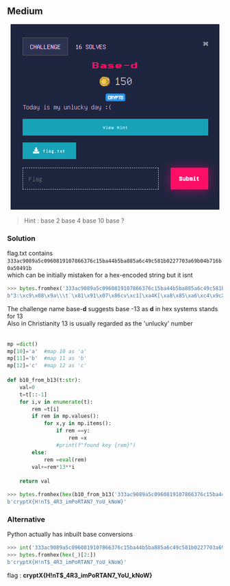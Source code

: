 ## Medium

<p align="center"><img src="header.png" width="" height=""/></p>

> Hint : base 2 base 4 base 10 base ?

### Solution

flag.txt contains `333ac9089a5c0960819107866376c15ba44b5ba885a6c49c581b0227703a69b04b716b0a50491b` \
which can be initially mistaken for a hex-encoded string but it isnt
```python
>>> bytes.fromhex('333ac9089a5c0960819107866376c15ba44b5ba885a6c49c581b0227703a69b04b716b0a50491b')
b"3:\xc9\x08\x9a\\\t`\x81\x91\x07\x86cv\xc1[\xa4K[\xa8\x85\xa6\xc4\x9cX\x1b\x02'p:i\xb0Kqk\nPI\x1b"
```

The challenge name base-**d** suggests base -13 as **d** in hex systems stands for 13 \
Also in Christianity 13 is usually regarded as the 'unlucky' number 

```python

mp =dict()
mp[10]='a'  #map 10 as 'a'
mp[11]='b'  #map 11 as 'b'
mp[12]='c'  #map 12 as 'c'

def b10_from_b13(t:str):
    val=0
    t=t[::-1]
    for i,v in enumerate(t):
        rem =t[i]
        if rem in mp.values():
            for x,y in mp.items():
                if rem ==y:
                    rem =x
                #print(f"found key {rem}")
        else:
            rem =eval(rem)
        val+=rem*13**i
            
    return val
```
```py
>>> bytes.fromhex(hex(b10_from_b13('333ac9089a5c0960819107866376c15ba44b5ba885a6c49c581b0227703a69b04b716b0a50491b'))[2:])
b'cryptX{H!nT$_4R3_imPoRTAN7_YoU_kNoW}'
```

### Alternative

Python actually has inbuilt base conversions
```py
>>> int('333ac9089a5c0960819107866376c15ba44b5ba885a6c49c581b0227703a69b04b716b0a50491b',13)
>>> bytes.fromhex(hex(_)[2:])
b'cryptX{H!nT$_4R3_imPoRTAN7_YoU_kNoW}'
```


flag : **cryptX\{H!nT$_4R3_imPoRTAN7_YoU_kNoW}**